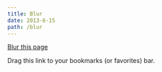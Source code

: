 ```yaml
---
title: Blur
date: 2013-6-15
path: /blur
---
```

<p><a href="javascript:(function()%20{%20document.getElementsByTagName('html')[0].style.WebkitFilter%20=%20'blur(20px)'%3B%0Adocument.getElementsByTagName('html')[0].style.filter%20=%20'blur(20px)'%3B%20})()%3B">Blur this page</a></p>

<p>Drag this link to your bookmarks (or favorites) bar.</p>
